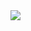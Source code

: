 <img src="https://github.com/songminkyu/songminkyu/blob/output/generate-snake-game-from-github-contribution-grid"/>
